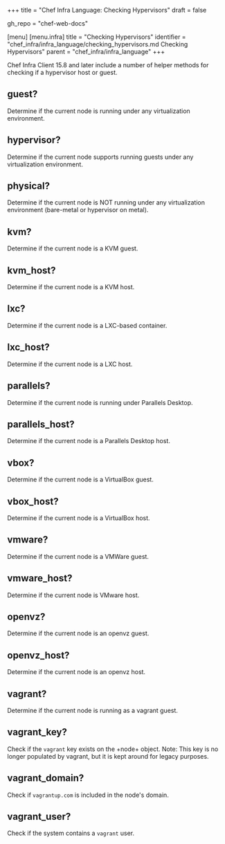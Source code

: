 +++
title = "Chef Infra Language: Checking Hypervisors"
draft = false

gh_repo = "chef-web-docs"

[menu]
  [menu.infra]
    title = "Checking Hypervisors"
    identifier = "chef_infra/infra_language/checking_hypervisors.md Checking Hypervisors"
    parent = "chef_infra/infra_language"
+++

Chef Infra Client 15.8 and later include a number of helper methods for checking if a hypervisor host or guest.

## guest?

Determine if the current node is running under any virtualization environment.

## hypervisor?

Determine if the current node supports running guests under any virtualization environment.

## physical?

Determine if the current node is NOT running under any virtualization environment (bare-metal or hypervisor on metal).

## kvm?

Determine if the current node is a KVM guest.

## kvm_host?

Determine if the current node is a KVM host.

## lxc?

Determine if the current node is a LXC-based container.

## lxc_host?

Determine if the current node is a LXC host.

## parallels?

Determine if the current node is running under Parallels Desktop.

## parallels_host?

Determine if the current node is a Parallels Desktop host.

## vbox?

Determine if the current node is a VirtualBox guest.

## vbox_host?

Determine if the current node is a VirtualBox host.

## vmware?

Determine if the current node is a VMWare guest.

## vmware_host?

Determine if the current node is VMware host.

## openvz?

Determine if the current node is an openvz guest.

## openvz_host?

Determine if the current node is an openvz host.

## vagrant?

Determine if the current node is running as a vagrant guest.

## vagrant_key?

Check if the `vagrant` key exists on the +node+ object. Note: This key is no longer populated by vagrant, but it is kept around for legacy purposes.

## vagrant_domain?

Check if `vagrantup.com` is included in the node's domain.

## vagrant_user?

Check if the system contains a `vagrant` user.
